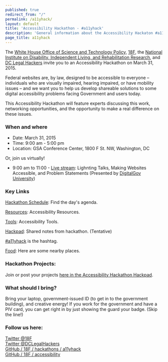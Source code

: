 ```yaml
---
published: true
redirect_from: "/"
permalink: /a11yhack/
layout: default
title: 'Accessibility Hackathon - #a11yhack'
description: 'General information about the Accessibility Hackaton #a11yhack @ 18f'
page_title: a11yhack
---
```


The [White House Office of Science and Technology Policy](https://www.whitehouse.gov/administration/eop/ostp), [18F](https://18f.gsa.gov/), the [National Institute on Disability, Independent Living, and Rehabilitation Research](http://www2.ed.gov/about/offices/list/osers/nidrr/index.html), and [DC Legal Hackers](http://dclegalhackers.org/) invite you to an Accessibility Hackathon on March 31, 2015.

Federal websites are, by law, designed to be accessible to everyone – individuals who are visually impaired, hearing impaired, or have mobility issues – and we want you to help us develop shareable solutions to some digital accessibility problems facing Government and users today.

This Accessibility Hackathon will feature experts discussing this work, networking opportunities, and the opportunity to make a real difference on these issues.

### When and where

* Date: March 31, 2015
* Time: 9:00 am - 5:00 pm
* Location: GSA Conference Center, 1800 F St. NW, Washington, DC

Or, join us virtually!

* 9:00 am to 11:00 - [Live stream](https://meet.gsa.gov/a11yhack/): Lighnting Talks, Making Websites Accessible, and Problem Statements
(Presented by [DigitalGov University](http://www.digitalgov.gov/digitalgov-university/))

### Key Links

[Hackathon Schedule]({{site.baseurl}}/a11yhack/schedule): Find the day's agenda.

[Resources]({{site.baseurl}}/a11yhack/resources): Accessibility Resources.

[Tools]({{site.baseurl}}/a11yhack/tools): Accessibility Tools.

[Hackpad](https://hackpad.com/Accessibility-Hackathon-a11yhack-FSW5lFX53LP): Shared notes from hackathon. (Tentative)

[#a11yhack](https://twitter.com/search?q=%23a11yhack&amp;src=typd) is the hashtag.

[Food]({{site.baseurl}}/lunch): Here are some nearby places.


### Hackathon Projects:

Join or post your projects <a href="https://github.com/18F/hackathons/wiki/">here in the Accessibility Hackathon Hackpad</a>.

### What should I bring?

Bring your laptop, government-issued ID (to get in to the government building), and creative energy! If you work for the government and have a PIV card, you can get right in by just showing the guard your badge. (Skip the line!)


### Follow us here:

<i class="icon-twitter"></i> <a href="https://twitter.com/18f">Twitter @18F</a><br/><i class="icon-twitter"></i> <a href="https://twitter.com/DCLegalHackers">Twitter @DCLegalHackers</a><br/>
<i class="icon-github2"></i> <a href="https://github.com/18f/hackathons/a11yhack">GitHub / 18F / hackathons / a11yhack</a><br/>
<i class="icon-github2"></i> <a href="https://github.com/18f/accessibility">GitHub / 18F / accessibility</a>

<script type="text/javascript">
	setActivePageLink('#home-page');
</script>
